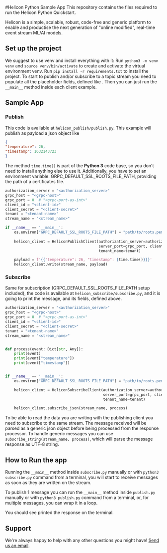 #Helicon Python Sample App
This repository contains the files required to run the Helicon Python Quickstart.

Helicon is a simple, scalable, robust, code-free and generic platform to enable and productise the next generation of "online modified", real-time event stream ML/AI models.

## Set up the project

We suggest to use venv and install everything with it: Run `python3 -m venv venv` and `source venv/bin/activate` to create and activate the virtual environment venv.
Run `pip install -r requirements.txt` to install the project.
To start to publish and/or subscribe to a topic stream you need to populate all the placeholder fields, defined like <placeholder>.
Then you can just run the `__main__` method inside each client example.

## Sample App
### Publish
This code is available at `helicon_publish/publish.py`. This example will publish as payload a json object like
```json
{
"temperature": 26,
"timestamp": 1632143723
}
```
The method `time.time()` is part of the __Python 3__ code base, so you don't need to install anything else to use it.
Additionally, you have to set an environment variable: GRPC_DEFAULT_SSL_ROOTS_FILE_PATH, providing the path of a certificates file.
```python
authorization_server = "<authorization_server>"
grpc_host = "<grpc-host>"
grpc_port = 0  # "<grpc-port-as-int>"
client_id = "<client-id>"
client_secret = "<client-secret>"
tenant = "<tenant-name>"
stream_name = "<stream_name>"

if __name__ == '__main__':
    os.environ["GRPC_DEFAULT_SSL_ROOTS_FILE_PATH"] = "path/to/roots.pem"
    
    helicon_client = HeliconPublishClient(authorization_server=authorization_server, server_host=grpc_host,
                                          server_port=grpc_port, client_id=client_id, client_secret=client_secret,
                                          tenant_name=tenant)

    payload = f'{{"temperature": 26, "timestamp": {time.time()}}}'
    helicon_client.write(stream_name, payload)
```
### Subscribe
Same for subscription (GRPC_DEFAULT_SSL_ROOTS_FILE_PATH setup included), the code is available at `helicon_subscribe/subscribe.py`, and it is going to print the message, and its fields, defined above.
```python
authorization_server = "<authorization_server>"
grpc_host = "<grpc-host>"
grpc_port = 0  # "<grpc-port-as-int>"
client_id = "<client-id>"
client_secret = "<client-secret>"
tenant = "<tenant-name>"
stream_name = "<stream_name>"


def process(event: Dict[str, Any]):
    print(event)
    print(event["temperature"])
    print(event["timestamp"])


if __name__ == '__main__':
    os.environ["GRPC_DEFAULT_SSL_ROOTS_FILE_PATH"] = "path/to/roots.pem"

    helicon_client = HeliconSubscribeClient(authorization_server=authorization_server, server_host=grpc_host,
                                            server_port=grpc_port, client_id=client_id, client_secret=client_secret,
                                            tenant_name=tenant)

    helicon_client.subscribe_json(stream_name, process)
```
To be able to read the data you are writing with the publishing client you need to subscribe to the same stream.
The message received will be parsed as a generic json object before being processed from the response processor.
To handle generic messages you can use `subscribe_string(stream_name, process)`, which will parse the message response as UTF-8 string.

## How to Run the app

Running the `__main__` method inside `subscribe.py` manually or with `python3 subscribe.py` command from a terminal, you will start to receive messages as soon as they are written on the stream.

To publish 1 message you can run the `__main__` method inside `publish.py` manually or with `python3 publish.py` command from a terminal, or, for multiple messages, you can wrap it in a loop.

You should see printed the response on the terminal.

## Support
We're always happy to help with any other questions you might have! [Send us an email](mailto:support@radicalbit.io).